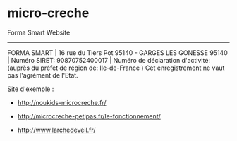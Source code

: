 # micro-creche

Forma Smart Website
************************************************************************************
FORMA SMART | 16 rue du Tiers Pot 95140 - GARGES LES GONESSE 95140 | Numéro SIRET: 90870752400017 | Numéro de déclaration d'activité: (auprès du préfet de région de: Ile-de-France ) Cet enregistrement ne vaut pas l'agrément de l'Etat.

Site d'exemple :
- http://noukids-microcreche.fr/

- http://microcreche-petipas.fr/le-fonctionnement/

- http://www.larchedeveil.fr/
